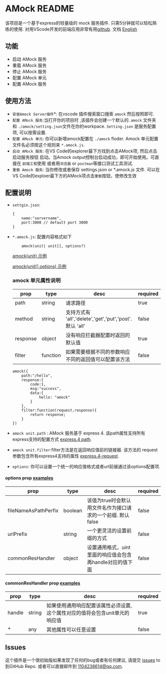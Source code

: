 # AMock README 

该项目是一个基于express的轻量级的 mock 服务插件. 只需5分钟就可以轻松熟练的使用. 对用VScode开发的前端应用非常有用[github](https://github.com/gamedilong/amock).
文档 [English](README.md)
## 功能
* 启动 AMock 服务
* 重载 AMock 服务
* 停止 AMock 服务
* 配置 AMock 单元
* 配置 AMock 服务
  
## 使用方法
* `安装Amock Server插件`*: 在vscode 插件搜索窗口搜索 `amock` 然后按照即可.
* `配置 AMock 服务`:当打开你的项目时 ,该插件会创建一个默认的`.amock` 文件夹 和 `./amock/setting.json`文件在你的workpace. `Setting.json` 是服务配置项, 可以按需设置.
* `配置 AMock 单元`: 你可以新增amock配置在 `./amock` floder. Amock 单元配置文件名必须按这个规则来 `*.amock.js`.
* `启动 AMock 服务`: 在VS Code的explorer最下方找到点击AMock项, 然后点击启动服务按钮 启动。当Amock output控制台启动成功，即可开始使用。可直接在 `前端工程`使用 或者用`浏览器` or `postman`等接口测试工具测试.
* `重载 Amock 服务`: 当你修改或者保存 settings.json or *.amock.js 文件. 可以在VS Code的exploer最下方的AMock项点击`重载`按钮，使修改生效

## 配置说明
* `settgin.json`: 
    ```
    {
        name:"servername",
        port:3000 // default port 3000
    }
    ```
* `*.amock.js`: 配置内容格式如下
    ```
        amock(unit| unit[], options?)
    ```
    [amock(unit) 示例](example/unit.amock.js)

    [amock(unit[],options) 示例](example/arr.amock.js)
    ### amock 单元属性说明
    prop | type | desc | required |  
    -|-|-|-
    path | string | 请求路径 | true |
    method|string|支持方式有 'all','delete','get','put','post'. 默认 'all'|false|
    response | object | 没有响应拦截器配置时返回的默认值 | true |
    filter | function | 如果需要根据不同的参数响应不同的返回值可以配置该方法 | false |

    ```
    amock({
        path:"/hello",
        response:{
            code:1,
            msg:"success",
            data:{
                hello: "amock"
            }
        },
        filter:function(request,response){
            return response;
        }
    })
    ```
* `amock unit.path` : AMock 服务基于 express 4. 该path属性支持所有express支持的配置方式  [express.4 path](http://www.expressjs.com.cn/4x/api.html#path-examples).    
* `amock unit.filter`:filter方法是在返回响应值前的链接器. 该方法的 request 参数包含所有express4支持的属性 [express.4-request](http://www.expressjs.com.cn/4x/api.html#req).

* `options`: 你可以设置一个统一的响应值格式或者url前缀通过该options配置项.
 #### options prop [examples](example/options.amock.js)
prop | type | desc | required |  
-|-|-|-
fileNameAsPathPerfix | boolean | 该值为true时会默认用文件名作为接口请求的一个前缀. 默认 false| false |
urlPrefix|string|一个更灵活的设置前缀的方式|false|
commonResHandler|object|设置通用格式，uint里面的响应值会包含再handle对应的值下面 |false|
 #### commonResHandler prop [examples](example/options.amock.js)
prop | type | desc | required |  
-|-|-|-
handle|string|如果使用通用响应配置该属性必须设置,这个属性对应的值将会包含unit单元的响应值|true|
*|any|其他属性可以任意设置|false

  
## Issues

这个插件是一个很初始版如果发现了任何的bug或者有任何建议, 请提交 [issues](https://github.com/gamedilong/amock/issues) to 到GitHub Repo. 或者可以直接邮件到 1104238614@qq.com.